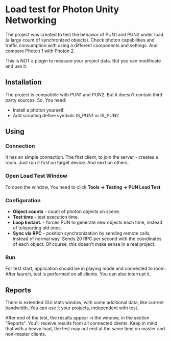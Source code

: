 # Load test for Photon Unity Networking

The project was created to test the behavior of PUN1 and PUN2 under load (a large count of synchronized objects).
Check photon capabilities and traffic consumption with using a different components and settings.
And compare Photon 1 with Photon 2.

This is NOT a plugin to measure your project data. But you can modificate and use it.

## Installation
The project is compatible with PUN1 and PUN2.
But it doesn't contain third party sources. So, You need:
* Install a photon yourself.
* Add scripting define symbols IS_PUN1 or IS_PUN2

## Using
### Connection
It has an simple connection. The first client, to join the server - creates a room. 
Just run it first on target device. And next on others.

### Open Load Test Window
To open the window, You need to click **Tools -> Testing -> PUN Load Test**

### Configuration
- **Object counts** - count of photon objects on scene.
- **Test time** - test execution time.
- **Loop Instant.** - forces PUN to generate new objects each time, instead of teleporting old ones.
- **Sync via RPC** - position synchronization by sending remote calls, instead of normal way. 
Sends 20 RPC per second with the coordinates of each object. Of course, this doesn't make sense in a real project.

### Run
For test start, application should be in playing mode and connected to room. 
After launch, test is performed on all clients. You can also interrupt it.

## Reports
There is extended GUI stats window, with some additional data, like current bandwidth. 
You can use it your projects, independent with test.

After end of the test, the results appear in the window, in the section "Reports".
You'll receive results from all connected clients.
Keep in mind that with a heavy load, the test may not end at the same time on master and non-master clients.
